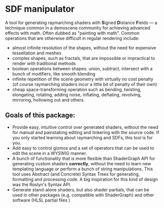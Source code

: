 # SDF manipulator

A tool for generating raymarching shaders with **S**igned **D**istance **F**ields — a technique common in a demoscene
community for achieving advanced effects with math. Often dubbed as "painting with math". Common operations that are
otherwise difficult in regular rendering include:

- almost infinite resolution of the shapes, without the need for expensive tessellation and meshes
- complex shapes, such as fractals, that are impossible or impractical to render with traditional methods
- boolean operations between shapes: union, subtract, intersect with a bunch of modifiers, like smooth blending
- infinite repetition of the scene geometry with virtually no cost penalty (of course raymarching shaders incur a little
  bit of penalty of their own)
- cheap space-transforming operation such as bending, twisting, elongating, rotating, adding noise, inflating,
  deflating, revolving, mirroring, hollowing out and others.

## Goals of this package:

- Provide easy, intuitive control over generated shaders, without the need for manual and painstaking
  editing and tinkering with the source code. If you only started learning about raymarching and SDFs, this tool is for
  you.
- Add easy to control gizmos and a set of operators that can be used to edit the scene in a WYSWIG manner.
- A bunch of functionality that is more flexible than ShaderGraph API for generating custom shaders **correctly**,
  without the need to learn new templating language or perform a bunch of string manipulations. This tool uses
  Abstract (and Concrete) Syntax Trees for generating, formatting and processing code. A big inspiration for this kind
  of design was the Roslyn's Syntax API.
- Generate stand-alone shaders, but also shader partials, that can be used in other packages (e.g. compatible with
  ShaderGraph) and other software (HLSL partial files ) 
